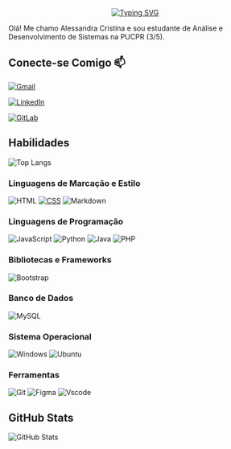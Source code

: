 <div align="center">
<a href="https://git.io/typing-svg"><img src="https://readme-typing-svg.herokuapp.com?font=Fira+Code&weight=600&size=32&duration=4977&pause=1000&color=e03c8a&background=FFFFFF00&width=300&lines=Bem-Vindo(a)!" alt="Typing SVG" /></a>
</div>

Olá! Me chamo Alessandra Cristina e sou estudante de Análise e Desenvolvimento de Sistemas na PUCPR (3/5). 


## Conecte-se Comigo 📫
[![Gmail](https://img.shields.io/badge/Gmail-e03c8a?style=for-the-badge&logo=gmail&logoColor=white)](mailto:alessandracristina.dev@gmail.com)

[![LinkedIn](https://img.shields.io/badge/LinkedIn-e03c8a?style=for-the-badge&logo=linkedin&logoColor=white)](https://www.linkedin.com/in/alecristina/)

[![GitLab](https://img.shields.io/badge/GitLab-e03c8a?style=for-the-badge&logo=gitlab&logoColor=white)](https://gitlab.com/CristinaAlessandra)


## Habilidades
![Top Langs](https://github-readme-stats-git-masterrstaa-rickstaa.vercel.app/api/top-langs/?username=CristinaAlessandra&theme=bear&layout=compact&bg_color=000&border_color=e03c8a&&text_color=FFF)


### Linguagens de Marcação e Estilo
![HTML](https://img.shields.io/badge/HTML-e03c8a?style=for-the-badge&logo=html5&logoColor=white)
[![CSS](https://img.shields.io/badge/CSS-e03c8a?style=for-the-badge&logo=css3&logoColor=white)](https://developer.mozilla.org/en-US/docs/Web/CSS)
![Markdown](https://img.shields.io/badge/Markdown-e03c8a?style=for-the-badge&logo=markdown)


### Linguagens de Programação
![JavaScript](https://img.shields.io/badge/JavaScript-e03c8a?style=for-the-badge&logo=javascript&logoColor=white)
![Python](https://img.shields.io/badge/Python-e03c8a?style=for-the-badge&logo=python&logoColor=white)
![Java](https://img.shields.io/badge/java-e03c8a.svg?style=for-the-badge&logo=openjdk&logoColor=white)
![PHP](https://img.shields.io/badge/PHP-e03c8a?style=for-the-badge&logo=php&logoColor=white)

### Bibliotecas e Frameworks
![Bootstrap](https://img.shields.io/badge/-boostrap-e03c8a?style=for-the-badge&logo=bootstrap&logoColor=white)

### Banco de Dados
![MySQL](https://img.shields.io/badge/MySQL-e03c8a?style=for-the-badge&logo=mysql&logoColor=white)

### Sistema Operacional
![Windows](https://img.shields.io/badge/Windows-e03c8a?style=for-the-badge&logo=windows&logoColor=white)
![Ubuntu](https://img.shields.io/badge/Ubuntu-e03c8a?style=for-the-badge&logo=ubuntu&logoColor=white)

### Ferramentas
![Git](https://img.shields.io/badge/GIT-e03c8a?style=for-the-badge&logo=git&logoColor=white)
![Figma](https://img.shields.io/badge/Figma-e03c8a?style=for-the-badge&logo=figma&logoColor=white)
![Vscode](https://img.shields.io/badge/Vscode-e03c8a?style=for-the-badge&logo=visual-studio-code&logoColor=white)


## GitHub Stats
![GitHub Stats](https://github-readme-stats.vercel.app/api?username=CristinaAlessandra&theme=bear&bg_color=000&border_color=e03c8a&&icon_color=30A3DC&text_color=FFF)